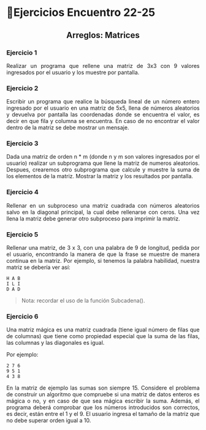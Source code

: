 # 🎏Ejercicios Encuentro 22-25

## <p align="center">Arreglos: Matrices</p>

### Ejercicio 1
<p align="justify">Realizar un programa que rellene una matriz de 3x3 con 9 valores ingresados por el usuario y
los muestre por pantalla.</p>
  
### Ejercicio 2
<p align="justify">Escribir un programa que realice la búsqueda lineal de un número entero ingresado por el
usuario en una matriz de 5x5, llena de números aleatorios y devuelva por pantalla las
coordenadas donde se encuentra el valor, es decir en que fila y columna se encuentra. En
caso de no encontrar el valor dentro de la matriz se debe mostrar un mensaje.</p>

### Ejercicio 3
<p align="justify">Dada una matriz de orden n * m (donde n y m son valores ingresados por el usuario) realizar
un subprograma que llene la matriz de numeros aleatorios. Despues, crearemos otro
subprograma que calcule y muestre la suma de los elementos de la matriz. Mostrar la matriz y
los resultados por pantalla.</p>

### Ejercicio 4 
<p align="justify"> Rellenar en un subproceso una matriz cuadrada con números aleatorios salvo en la diagonal
principal, la cual debe rellenarse con ceros. Una vez llena la matriz debe generar otro
subproceso para imprimir la matriz.</p>

### Ejercicio 5
<p align="justify">Rellenar una matriz, de 3 x 3, con una palabra de 9 de longitud, pedida por el usuario,
encontrando la manera de que la frase se muestre de manera continua en la matriz.
Por ejemplo, si tenemos la palabra habilidad, nuestra matriz se debería ver así:</p>

```
H A B
I L I
D A D
```

> Nota: recordar el uso de la función Subcadena().

### Ejercicio 6
<p align="justify">Una matriz mágica es una matriz cuadrada (tiene igual número de filas que de columnas) que
tiene como propiedad especial que la suma de las filas, las columnas y las diagonales es igual.</p>
Por ejemplo:

```
2 7 6
9 5 1
4 3 8
```

<p align="justify">En la matriz de ejemplo las sumas son siempre 15. Considere el problema de construir un
algoritmo que compruebe si una matriz de datos enteros es mágica o no, y en caso de que
sea mágica escribir la suma. Además, el programa deberá comprobar que los números
introducidos son correctos, es decir, están entre el 1 y el 9. El usuario ingresa el tamaño de la
matriz que no debe superar orden igual a 10.</p>
